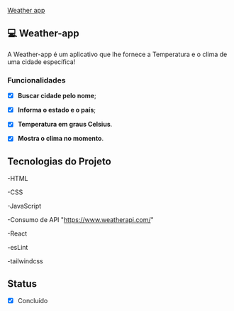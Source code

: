 <a href='https://weather-app-felipeleopoldino.netlify.app/'>Weather app</a>

## 💻 Weather-app

A Weather-app é um aplicativo que lhe fornece a Temperatura e o clima de uma cidade específica!


### Funcionalidades


- [x] **Buscar cidade pelo nome**;

- [x] **Informa o estado e o país**;

- [x] **Temperatura em graus Celsius**.

- [x] **Mostra o clima no momento**.


## Tecnologias do Projeto

-HTML

-CSS

-JavaScript

-Consumo de API "https://www.weatherapi.com/"

-React

-esLint

-tailwindcss



## Status


- [x] Concluído
